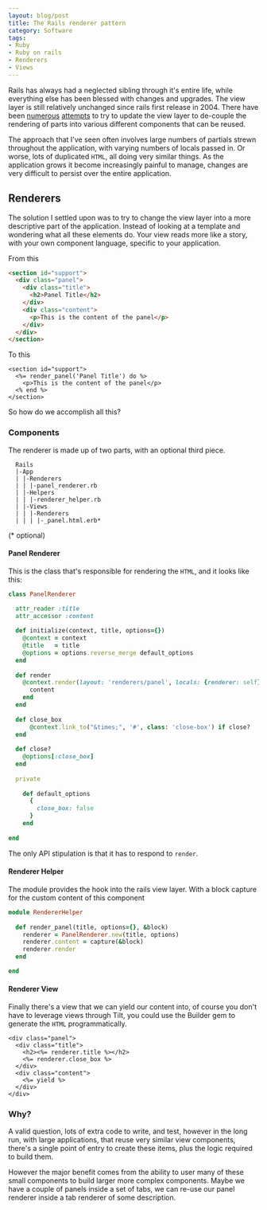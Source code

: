 ```yaml
---
layout: blog/post
title: The Rails renderer pattern
category: Software
tags:
- Ruby
- Ruby on rails
- Renderers
- Views
---
```

Rails has always had a neglected sibling through it's entire life, while everything else has been blessed with changes and upgrades. The view layer is still relatively unchanged since rails first release in 2004. There have been [numerous](https://github.com/apotonick/cells) [attempts](http://apotomo.de/) to try to update the view layer to de-couple the rendering of parts into various different components that can be reused.

The approach that I've seen often involves large numbers of partials strewn throughout the application, with varying numbers of locals passed in. Or worse, lots of duplicated `HTML`, all doing very similar things. As the application grows it become increasingly painful to manage, changes are very difficult to persist over the entire application.

## Renderers
The solution I settled upon was to try to change the view layer into a more descriptive part of the application. Instead of looking at a template and wondering what all these elements do. Your view reads more like a story, with your own component language, specific to your application.

From this

``` html
<section id="support">
  <div class="panel">
  	<div class="title">
  	  <h2>Panel Title</h2>
  	</div>
  	<div class="content">
      <p>This is the content of the panel</p>
  	</div>
  </div>
</section>
```

To this

``` erb
<section id="support">
  <%= render_panel('Panel Title') do %>
    <p>This is the content of the panel</p>
  <% end %>
</section>
```

So how do we accomplish all this?

### Components

The renderer is made up of two parts, with an optional third piece.

```text
  Rails
  |-App
  | |-Renderers
  | | |-panel_renderer.rb
  | |-Helpers
  | | |-renderer_helper.rb
  | |-Views
  | | |-Renderers
  | | | |-_panel.html.erb*
```

(* optional)

#### Panel Renderer

This is the class that's responsible for rendering the `HTML`, and it looks like this:

``` ruby
class PanelRenderer

  attr_reader :title
  attr_accessor :content
  
  def initialize(context, title, options={})
  	@context = context
  	@title   = title
  	@options = options.reverse_merge default_options
  end
  
  def render
    @context.render(layout: 'renderers/panel', locals: {renderer: self}) do
      content
    end
  end
  
  def close_box
      @context.link_to("&times;", '#', class: 'close-box') if close?
  end
  
  def close?
    @options[:close_box]
  end
  
  private
  
    def default_options
      {
        close_box: false
      }
    end
  
end
```

The only API stipulation is that it has to respond to `render`.

#### Renderer Helper

The module provides the hook into the rails view layer. With a block capture for the custom content of this component

``` ruby
module RendererHelper
  
  def render_panel(title, options={}, &block)
    renderer = PanelRenderer.new(title, options)
    renderer.content = capture(&block)
    renderer.render
  end

end
```

#### Renderer View

Finally there's a view that we can yield our content into, of course you don't have to leverage views through Tilt, you could use the Builder gem to generate the `HTML` programmatically.

```erb
<div class="panel">
  <div class="title">
    <h2><%= renderer.title %></h2>
    <%= renderer.close_box %>
  </div>
  <div class="content">
    <%= yield %>
  </div>
</div>
```

### Why?

A valid question, lots of extra code to write, and test, however in the long run, with large applications, that reuse very similar view components, there's a single point of entry to create these items, plus the logic required to build them.

However the major benefit comes from the ability to user many of these small components to build larger more complex components. Maybe we have a couple of panels inside a set of tabs, we can re-use our panel renderer inside a tab renderer of some description.

